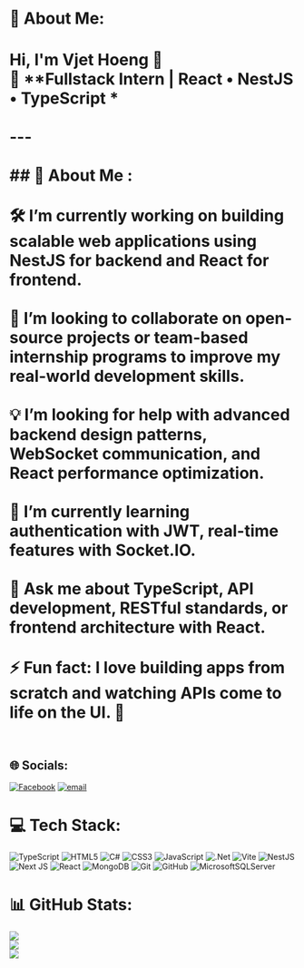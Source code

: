 # 💫 About Me:
# Hi, I'm Vjet Hoeng 👋  <br>🎯 **Fullstack Intern | React • NestJS • TypeScript *<br><br>---<br><br>## 🧩 About Me :<br><br>🛠️ I’m currently working on **building scalable web applications** using **NestJS** for backend and **React** for frontend.<br><br>🤝 I’m looking to collaborate on **open-source projects** or **team-based internship programs** to improve my real-world development skills.<br><br>💡 I’m looking for help with **advanced backend design patterns**, **WebSocket communication**, and **React performance optimization**.<br><br>🌱 I’m currently learning **authentication with JWT**, **real-time features with Socket.IO**.<br><br>💬 Ask me about **TypeScript**, **API development**, **RESTful standards**, or **frontend architecture with React**.<br><br>⚡ Fun fact: I love building apps from scratch and watching APIs come to life on the UI. 🚀<br><br>


## 🌐 Socials:
[![Facebook](https://img.shields.io/badge/Facebook-%231877F2.svg?logo=Facebook&logoColor=white)](https://facebook.com/https://www.facebook.com/viet.hoang.899155) [![email](https://img.shields.io/badge/Email-D14836?logo=gmail&logoColor=white)](mailto:hoangntv17@gmail.com) 

# 💻 Tech Stack:
![TypeScript](https://img.shields.io/badge/typescript-%23007ACC.svg?style=for-the-badge&logo=typescript&logoColor=white) ![HTML5](https://img.shields.io/badge/html5-%23E34F26.svg?style=for-the-badge&logo=html5&logoColor=white) ![C#](https://img.shields.io/badge/c%23-%23239120.svg?style=for-the-badge&logo=csharp&logoColor=white) ![CSS3](https://img.shields.io/badge/css3-%231572B6.svg?style=for-the-badge&logo=css3&logoColor=white) ![JavaScript](https://img.shields.io/badge/javascript-%23323330.svg?style=for-the-badge&logo=javascript&logoColor=%23F7DF1E) ![.Net](https://img.shields.io/badge/.NET-5C2D91?style=for-the-badge&logo=.net&logoColor=white) ![Vite](https://img.shields.io/badge/vite-%23646CFF.svg?style=for-the-badge&logo=vite&logoColor=white) ![NestJS](https://img.shields.io/badge/nestjs-%23E0234E.svg?style=for-the-badge&logo=nestjs&logoColor=white) ![Next JS](https://img.shields.io/badge/Next-black?style=for-the-badge&logo=next.js&logoColor=white) ![React](https://img.shields.io/badge/react-%2320232a.svg?style=for-the-badge&logo=react&logoColor=%2361DAFB) ![MongoDB](https://img.shields.io/badge/MongoDB-%234ea94b.svg?style=for-the-badge&logo=mongodb&logoColor=white) ![Git](https://img.shields.io/badge/git-%23F05033.svg?style=for-the-badge&logo=git&logoColor=white) ![GitHub](https://img.shields.io/badge/github-%23121011.svg?style=for-the-badge&logo=github&logoColor=white) ![MicrosoftSQLServer](https://img.shields.io/badge/Microsoft%20SQL%20Server-CC2927?style=for-the-badge&logo=microsoft%20sql%20server&logoColor=white)
# 📊 GitHub Stats:
![](https://github-readme-stats.vercel.app/api?username=vjethoenk&theme=dark&hide_border=false&include_all_commits=false&count_private=false)<br/>
![](https://nirzak-streak-stats.vercel.app/?user=vjethoenk&theme=dark&hide_border=false)<br/>
![](https://github-readme-stats.vercel.app/api/top-langs/?username=vjethoenk&theme=dark&hide_border=false&include_all_commits=false&count_private=false&layout=compact)

<!-- Proudly created with GPRM ( https://gprm.itsvg.in ) -->
